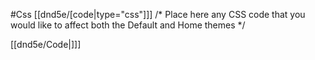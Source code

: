 #Css
[[dnd5e/[code\|type="css"]]]
/*  Place here any CSS code that you would like to affect both the Default and Home themes */


[[dnd5e/Code\|]]]